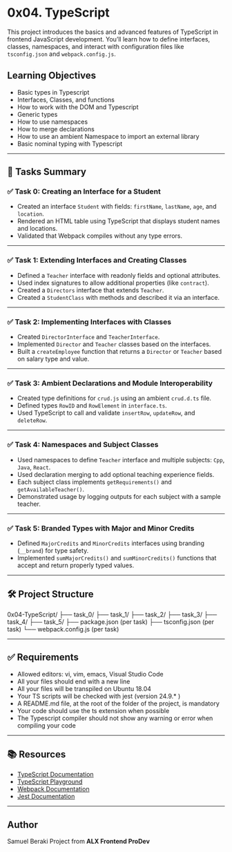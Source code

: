 # 0x04. TypeScript

This project introduces the basics and advanced features of TypeScript in frontend JavaScript development. You’ll learn how to define interfaces, classes, namespaces, and interact with configuration files like `tsconfig.json` and `webpack.config.js`.

## Learning Objectives

- Basic types in Typescript
- Interfaces, Classes, and functions
- How to work with the DOM and Typescript
- Generic types
- How to use namespaces
- How to merge declarations
- How to use an ambient Namespace to import an external library
- Basic nominal typing with Typescript

---

## 📁 Tasks Summary

### ✅ Task 0: Creating an Interface for a Student

- Created an interface `Student` with fields: `firstName`, `lastName`, `age`, and `location`.
- Rendered an HTML table using TypeScript that displays student names and locations.
- Validated that Webpack compiles without any type errors.

---

### ✅ Task 1: Extending Interfaces and Creating Classes

- Defined a `Teacher` interface with readonly fields and optional attributes.
- Used index signatures to allow additional properties (like `contract`).
- Created a `Directors` interface that extends `Teacher`.
- Created a `StudentClass` with methods and described it via an interface.

---

### ✅ Task 2: Implementing Interfaces with Classes

- Created `DirectorInterface` and `TeacherInterface`.
- Implemented `Director` and `Teacher` classes based on the interfaces.
- Built a `createEmployee` function that returns a `Director` or `Teacher` based on salary type and value.

---

### ✅ Task 3: Ambient Declarations and Module Interoperability

- Created type definitions for `crud.js` using an ambient `crud.d.ts` file.
- Defined types `RowID` and `RowElement` in `interface.ts`.
- Used TypeScript to call and validate `insertRow`, `updateRow`, and `deleteRow`.

---

### ✅ Task 4: Namespaces and Subject Classes

- Used namespaces to define `Teacher` interface and multiple subjects: `Cpp`, `Java`, `React`.
- Used declaration merging to add optional teaching experience fields.
- Each subject class implements `getRequirements()` and `getAvailableTeacher()`.
- Demonstrated usage by logging outputs for each subject with a sample teacher.

---

### ✅ Task 5: Branded Types with Major and Minor Credits

- Defined `MajorCredits` and `MinorCredits` interfaces using branding (`__brand`) for type safety.
- Implemented `sumMajorCredits()` and `sumMinorCredits()` functions that accept and return properly typed values.

---

## 🛠️ Project Structure

0x04-TypeScript/
├── task_0/
├── task_1/
├── task_2/
├── task_3/
├── task_4/
├── task_5/
├── package.json (per task)
├── tsconfig.json (per task)
└── webpack.config.js (per task)


---

## ✅ Requirements

- Allowed editors: vi, vim, emacs, Visual Studio Code
- All your files should end with a new line
- All your files will be transpiled on Ubuntu 18.04
- Your TS scripts will be checked with jest (version 24.9.* )
- A README.md file, at the root of the folder of the project, is mandatory
- Your code should use the ts extension when possible
- The Typescript compiler should not show any warning or error when compiling your code

---

## 📚 Resources

-  [TypeScript Documentation](https://www.typescriptlang.org/docs/)
- [TypeScript Playground](https://www.typescriptlang.org/play)
- [Webpack Documentation](https://webpack.js.org/)
- [Jest Documentation](https://jestjs.io/docs/en/24.x/getting-started)

---

## Author

Samuel Beraki
Project from **ALX Frontend ProDev**

